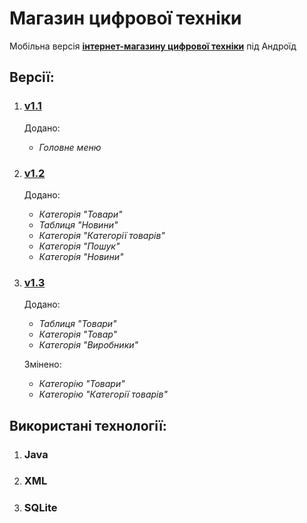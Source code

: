 # Магазин цифрової техніки
Мобільна версія **[інтернет-магазину цифрової техніки](http://lakatoshv.byethost8.com/shop/shop/)** під Андроїд

## **Версії:**
1. ### **[v1.1](https://github.com/lakatoshv/DigitalEquipmentStore/tree/v1.1)**
    Додано:
    - _Головне меню_
2. ### **[v1.2](https://github.com/lakatoshv/DigitalEquipmentStore/tree/v1.2)**
    Додано:
    - _Категорія "Товари"_
    - _Таблиця "Новини"_
    - _Категорія "Категорії товарів"_
    - _Категорія "Пошук"_
    - _Категорія "Новини"_
3. ### **[v1.3](https://github.com/lakatoshv/DigitalEquipmentStore/tree/v1.3-final)**
    Додано:
    - _Таблиця "Товари"_
    - _Категорія "Товар"_
    - _Категорія "Виробники"_
    
    Змінено:
    - _Категорію "Товари"_
    - _Категорію "Категорії товарів"_
    
## **Використані технології:**
1. ### **Java**
2. ### **XML**
3. ### **SQLite**
